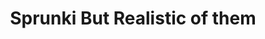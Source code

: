 ---
slug: sprunki-but-realistic-of-them-2274
title: Sprunki But Realistic of them
description: "Sprunki But Realistic of them is an exciting online game. Play for free directly in your browser!"
icon: /images/popular_mods/Sprunki But Realistic of them.png
url: https://cocrea.world/embed/1837109083767881730?type=player
previewImage: /images/popular_mods/Sprunki But Realistic of them.png
type: popular mods

# SEO配置
seo:
  title: "Sprunki But Realistic of them - Play Free Online Game | Fun Browser Games"
  description: "Sprunki But Realistic of them - Play this fun online game for free in your browser. No download required!"
  ogImage: "/images/popular_mods/Sprunki But Realistic of them.png"
  keywords: "sprunki-but-realistic-of-them-2274, online game, browser game, free game, popular mods game, play online"

videoUrls:
  - https://www.youtube.com/embed/example1
  - https://www.youtube.com/embed/example2

whyPlay:
  title: "Why Play Sprunki But Realistic of them?"
  items:
    - "Immersive Gameplay: Sprunki But Realistic of them offers an engaging and immersive gaming experience that will keep you entertained for hours"
    - "Challenging Levels: Test your skills with increasingly difficult challenges and obstacles"
    - "Beautiful Graphics: Enjoy stunning visuals and smooth animations that bring the game world to life"
    - "Regular Updates: New content and features are added regularly to keep the game fresh and exciting"
    - "Free to Play: Experience all the fun without spending a penny"
    - "Community Features: Connect with other players, share strategies, and compete for high scores"
    - "Cross-Platform: Play on any device with a web browser, no downloads required"

features:
  title: "Key Features of Sprunki But Realistic of them"
  image: "/images/popular_mods/Sprunki But Realistic of them.png"
  items:
    - "Intuitive Controls: Easy to learn controls make Sprunki But Realistic of them accessible for players of all skill levels"
    - "Multiple Game Modes: Enjoy various gameplay options that provide different challenges and experiences"
    - "Character Customization: Personalize your gaming experience with unique characters and items"
    - "Achievement System: Complete special tasks to earn rewards and recognition"
    - "Leaderboards: Compete with players worldwide and see who can achieve the highest scores"

characteristics:
  title: "Game Characteristics"
  image: "/images/popular_mods/Sprunki But Realistic of them.png"
  items:
    - "Genre: Popular mods game with elements of strategy and skill"
    - "Difficulty: Suitable for both casual gamers and those seeking a challenge"
    - "Play Time: Quick sessions or extended gameplay, depending on your preference"
    - "Art Style: Vibrant and engaging visuals that enhance the gaming experience"
    - "Sound Design: Immersive audio that complements the gameplay perfectly"

info: "Sprunki But Realistic of them is an exciting online game that offers players a unique and engaging gaming experience. With its intuitive controls, stunning visuals, and challenging gameplay, Sprunki But Realistic of them provides hours of entertainment for players of all ages and skill levels. Whether you're looking for a quick gaming session during a break or an extended play session, Sprunki But Realistic of them delivers an immersive experience that will keep you coming back for more. The game features multiple levels of increasing difficulty, ensuring that players are constantly challenged as they progress. With regular updates adding new content and features, Sprunki But Realistic of them remains fresh and exciting, providing endless entertainment options for its growing community of players."

howToPlayIntro: "Welcome to Sprunki But Realistic of them! This guide will walk you through the basics and help you master the game. Whether you're a beginner or looking to improve your skills, these tips and instructions will enhance your gaming experience."

howToPlaySteps:
  - title: "Getting Started"
    description: "Begin your Sprunki But Realistic of them adventure by familiarizing yourself with the controls. Use your keyboard or mouse to navigate through the game interface. The tutorial will guide you through the basic mechanics and help you understand the objectives."
  - title: "Understanding the Objectives"
    description: "In Sprunki But Realistic of them, your main goal is to progress through levels by completing specific objectives. Each level presents unique challenges that require different strategies and approaches."
  - title: "Mastering the Controls"
    description: "Practice using the controls to improve your precision and reaction time. Sprunki But Realistic of them requires quick reflexes and strategic thinking to overcome obstacles and defeat opponents."
  - title: "Utilizing Power-ups"
    description: "Collect power-ups throughout the game to enhance your abilities and overcome difficult challenges. Each power-up offers unique advantages that can be crucial for success."
  - title: "Developing Strategies"
    description: "As you progress in Sprunki But Realistic of them, develop effective strategies for different scenarios. Analyze patterns, anticipate challenges, and adapt your approach to maximize your performance."

faq:
  title: "Frequently Asked Questions about Sprunki But Realistic of them"
  items:
    - question: "Is Sprunki But Realistic of them free to play?"
      answer: "Yes, Sprunki But Realistic of them is completely free to play directly in your web browser. No downloads or purchases are required to enjoy the full game experience."
    - question: "Can I play Sprunki But Realistic of them on mobile devices?"
      answer: "Yes, Sprunki But Realistic of them is optimized for both desktop and mobile play. You can enjoy the game on any device with a web browser and internet connection."
    - question: "Are there any in-game purchases?"
      answer: "While Sprunki But Realistic of them is free to play, there may be optional in-game purchases available for cosmetic items or additional features that don't affect core gameplay."
    - question: "How often is Sprunki But Realistic of them updated?"
      answer: "The developers regularly update Sprunki But Realistic of them with new content, features, and improvements based on player feedback and game performance."
    - question: "Can I play Sprunki But Realistic of them offline?"
      answer: "Currently, Sprunki But Realistic of them requires an internet connection to play as it's a browser-based online game."
    - question: "Is Sprunki But Realistic of them suitable for children?"
      answer: "Yes, Sprunki But Realistic of them is designed to be family-friendly and suitable for players of all ages."
    - question: "How do I report bugs or issues?"
      answer: "If you encounter any problems while playing Sprunki But Realistic of them, you can report them through the game's support page or contact the developers directly through their website."
    - question: "Still Have Questions?"
      answer: "If you have additional questions about Sprunki But Realistic of them that aren't covered in this FAQ, please visit our support center or contact our customer service team for assistance."
---